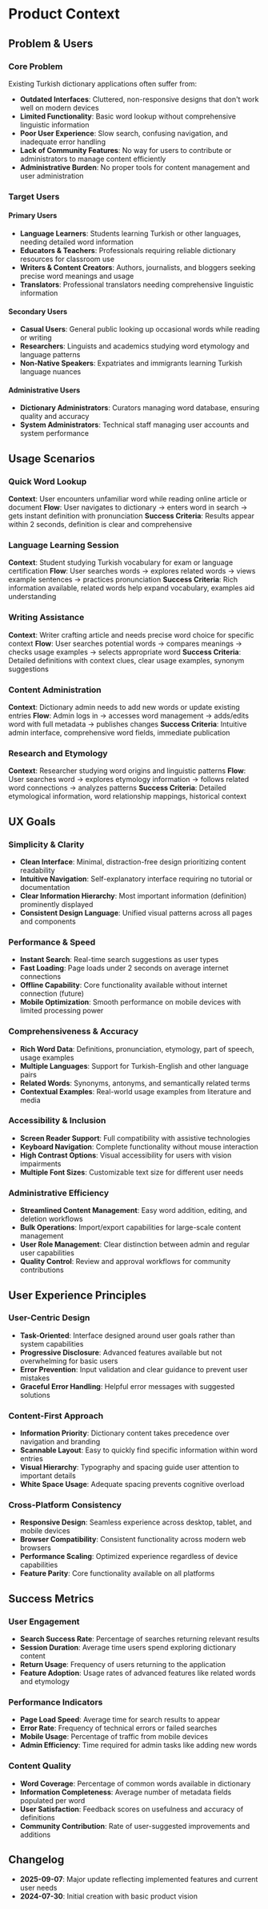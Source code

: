 # Product Context

## Problem & Users

### **Core Problem**

Existing Turkish dictionary applications often suffer from:

- **Outdated Interfaces**: Cluttered, non-responsive designs that don't work well on modern devices
- **Limited Functionality**: Basic word lookup without comprehensive linguistic information
- **Poor User Experience**: Slow search, confusing navigation, and inadequate error handling
- **Lack of Community Features**: No way for users to contribute or administrators to manage content efficiently
- **Administrative Burden**: No proper tools for content management and user administration

### **Target Users**

#### **Primary Users**

- **Language Learners**: Students learning Turkish or other languages, needing detailed word information
- **Educators & Teachers**: Professionals requiring reliable dictionary resources for classroom use
- **Writers & Content Creators**: Authors, journalists, and bloggers seeking precise word meanings and usage
- **Translators**: Professional translators needing comprehensive linguistic information

#### **Secondary Users**

- **Casual Users**: General public looking up occasional words while reading or writing
- **Researchers**: Linguists and academics studying word etymology and language patterns
- **Non-Native Speakers**: Expatriates and immigrants learning Turkish language nuances

#### **Administrative Users**

- **Dictionary Administrators**: Curators managing word database, ensuring quality and accuracy
- **System Administrators**: Technical staff managing user accounts and system performance

## Usage Scenarios

### **Quick Word Lookup**

**Context**: User encounters unfamiliar word while reading online article or document
**Flow**: User navigates to dictionary → enters word in search → gets instant definition with pronunciation
**Success Criteria**: Results appear within 2 seconds, definition is clear and comprehensive

### **Language Learning Session**

**Context**: Student studying Turkish vocabulary for exam or language certification
**Flow**: User searches words → explores related words → views example sentences → practices pronunciation
**Success Criteria**: Rich information available, related words help expand vocabulary, examples aid understanding

### **Writing Assistance**

**Context**: Writer crafting article and needs precise word choice for specific context
**Flow**: User searches potential words → compares meanings → checks usage examples → selects appropriate word
**Success Criteria**: Detailed definitions with context clues, clear usage examples, synonym suggestions

### **Content Administration**

**Context**: Dictionary admin needs to add new words or update existing entries
**Flow**: Admin logs in → accesses word management → adds/edits word with full metadata → publishes changes
**Success Criteria**: Intuitive admin interface, comprehensive word fields, immediate publication

### **Research and Etymology**

**Context**: Researcher studying word origins and linguistic patterns
**Flow**: User searches word → explores etymology information → follows related word connections → analyzes patterns
**Success Criteria**: Detailed etymological information, word relationship mappings, historical context

## UX Goals

### **Simplicity & Clarity**

- **Clean Interface**: Minimal, distraction-free design prioritizing content readability
- **Intuitive Navigation**: Self-explanatory interface requiring no tutorial or documentation
- **Clear Information Hierarchy**: Most important information (definition) prominently displayed
- **Consistent Design Language**: Unified visual patterns across all pages and components

### **Performance & Speed**

- **Instant Search**: Real-time search suggestions as user types
- **Fast Loading**: Page loads under 2 seconds on average internet connections
- **Offline Capability**: Core functionality available without internet connection (future)
- **Mobile Optimization**: Smooth performance on mobile devices with limited processing power

### **Comprehensiveness & Accuracy**

- **Rich Word Data**: Definitions, pronunciation, etymology, part of speech, usage examples
- **Multiple Languages**: Support for Turkish-English and other language pairs
- **Related Words**: Synonyms, antonyms, and semantically related terms
- **Contextual Examples**: Real-world usage examples from literature and media

### **Accessibility & Inclusion**

- **Screen Reader Support**: Full compatibility with assistive technologies
- **Keyboard Navigation**: Complete functionality without mouse interaction
- **High Contrast Options**: Visual accessibility for users with vision impairments
- **Multiple Font Sizes**: Customizable text size for different user needs

### **Administrative Efficiency**

- **Streamlined Content Management**: Easy word addition, editing, and deletion workflows
- **Bulk Operations**: Import/export capabilities for large-scale content management
- **User Role Management**: Clear distinction between admin and regular user capabilities
- **Quality Control**: Review and approval workflows for community contributions

## User Experience Principles

### **User-Centric Design**

- **Task-Oriented**: Interface designed around user goals rather than system capabilities
- **Progressive Disclosure**: Advanced features available but not overwhelming for basic users
- **Error Prevention**: Input validation and clear guidance to prevent user mistakes
- **Graceful Error Handling**: Helpful error messages with suggested solutions

### **Content-First Approach**

- **Information Priority**: Dictionary content takes precedence over navigation and branding
- **Scannable Layout**: Easy to quickly find specific information within word entries
- **Visual Hierarchy**: Typography and spacing guide user attention to important details
- **White Space Usage**: Adequate spacing prevents cognitive overload

### **Cross-Platform Consistency**

- **Responsive Design**: Seamless experience across desktop, tablet, and mobile devices
- **Browser Compatibility**: Consistent functionality across modern web browsers
- **Performance Scaling**: Optimized experience regardless of device capabilities
- **Feature Parity**: Core functionality available on all platforms

## Success Metrics

### **User Engagement**

- **Search Success Rate**: Percentage of searches returning relevant results
- **Session Duration**: Average time users spend exploring dictionary content
- **Return Usage**: Frequency of users returning to the application
- **Feature Adoption**: Usage rates of advanced features like related words and etymology

### **Performance Indicators**

- **Page Load Speed**: Average time for search results to appear
- **Error Rate**: Frequency of technical errors or failed searches
- **Mobile Usage**: Percentage of traffic from mobile devices
- **Admin Efficiency**: Time required for admin tasks like adding new words

### **Content Quality**

- **Word Coverage**: Percentage of common words available in dictionary
- **Information Completeness**: Average number of metadata fields populated per word
- **User Satisfaction**: Feedback scores on usefulness and accuracy of definitions
- **Community Contribution**: Rate of user-suggested improvements and additions

## Changelog

- **2025-09-07**: Major update reflecting implemented features and current user needs
- **2024-07-30**: Initial creation with basic product vision
